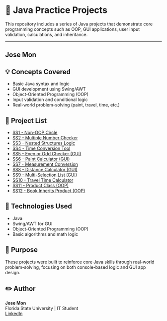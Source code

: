 # 📘 Java Practice Projects

This repository includes a series of Java projects that demonstrate core programming concepts such as OOP, GUI applications, user input validation, calculations, and inheritance.

---
## Jose Mon


## 💡 Concepts Covered
- Basic Java syntax and logic
- GUI development using Swing/AWT
- Object-Oriented Programming (OOP)
- Input validation and conditional logic
- Real-world problem-solving (paint, travel, time, etc.)    

## 🧾 Project List

- [SS1 - Non-OOP Circle](./SS1_Circle/SS1_Circle%20README.md)  
- [SS2 - Multiple Number Checker](./SS2_MultipleNumber/SS2_MultipleNumber%20README.md)  
- [SS3 - Nested Structures Logic](./SS3_NestedStructures/SS3_NestedStructures%20README.md)  
- [SS4 - Time Conversion Tool](./SS4_TimeConversion)  
- [SS5 - Even or Odd Checker (GUI)](./SS5_EvenOdd_GUI)  
- [SS6 - Paint Calculator (GUI)](./SS6_PaintCalculator_GUI)  
- [SS7 - Measurement Conversion](./SS7_MeasurementConversion)  
- [SS8 - Distance Calculator (GUI)](./SS8_DistanceCalculator_GUI)  
- [SS9 - Multi-Selection List (GUI)](./SS9_SelectionList_GUI)  
- [SS10 - Travel Time Calculator](./SS10_TravelTime)  
- [SS11 - Product Class (OOP)](./SS11_ProductClass)  
- [SS12 - Book Inherits Product (OOP)](./SS12_BookProductInheritance)  

## 🔧 Technologies Used

- Java
- Swing/AWT for GUI
- Object-Oriented Programming (OOP)
- Basic algorithms and math logic

## 🎯 Purpose

These projects were built to reinforce core Java skills through real-world problem-solving, focusing on both console-based logic and GUI app design.

## ✏️ Author
**Jose Mon**  
Florida State University | IT Student  
[LinkedIn](https://www.linkedin.com/in/your-profile)